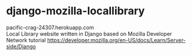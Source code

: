 # django-mozilla-locallibrary
pacific-crag-24307.herokuapp.com  
Local Library website written in Django based on Mozilla Developer Network tutorial https://developer.mozilla.org/en-US/docs/Learn/Server-side/Django
